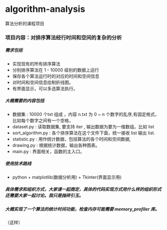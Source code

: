 # algorithm-analysis
算法分析的课程项目

### 项目内容：对排序算法经行时间和空间的复杂的分析
##### 需求包括
- 实现现有的所有排序算法
- 分别排序算法在 1 - 10000 级别的数据上运行
- 保存各个算法运行时的对应的时间和空间信息
- 对时间和空间信息绘制折线图。
- 有界面显示，可以多选算法执行。
##### 大概需要的内容包括
- 数据集 : 10000 个txt 组成 ，内容 n.txt 为 0 ~ n 个数字的乱序,有固定格式，比如每个数字之间有一个空格， 
- dataset.py :  读取数据集, 要支持 iter , 输出数据为要为一维数组。比如 list
- sort_algorithm.py : 各个排序算法在这个文件下面，统一接收 list 输出 list.
- statistic.py : 用作统计数据，包括算法的各个时间和空间数据,
- drawing.py : 根据统计数据，输出各种图表。
- main.py : 界面相关，函数的主入口。
##### 使用技术路线
- python + matplotlib(数据分析用) + Tkinter(界面显示用)
##### 具体需求和组织方式，大家请一起商定，具体的代码实现方式用什么样的组织形式还需要大家一起讨论。我只是抛砖引玉。

##### 大概实现了一个算法的统计时间功能，检查内存可能需要 memory_profiler 库。
（这样）
